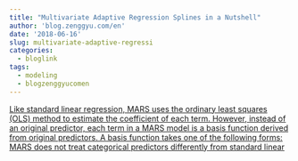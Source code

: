 ```yaml
---
title: "Multivariate Adaptive Regression Splines in a Nutshell"
author: 'blog.zenggyu.com/en'
date: '2018-06-16'
slug: multivariate-adaptive-regressi
categories:
  - bloglink
tags:
  - modeling
  - blogzenggyucomen
---
```


[Like standard linear regression, MARS uses the ordinary least squares (OLS) method to estimate the coefficient of each term. However, instead of an original predictor, each term in a MARS model is a basis function derived from original predictors. A basis function takes one of the following forms: MARS does not treat categorical predictors differently from standard linear<i class="fas fa-external-link-alt"></i>](https://blog.zenggyu.com/en/post/2018-06-16/multivariate-adaptive-regression-splines-in-a-nutshell/)


